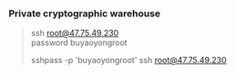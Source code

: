 ### Private cryptographic warehouse    
> ssh root@47.75.49.230    
> password buyaoyongroot   
>    
> sshpass -p 'buyaoyongroot' ssh root@47.75.49.230    
